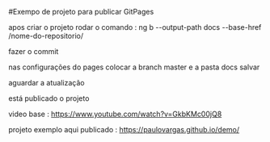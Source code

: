 #Exempo de projeto para publicar GitPages

apos criar o projeto rodar o comando :  ng b --output-path docs --base-href /nome-do-repositorio/

fazer o commit

nas configurações do pages colocar a branch master e a pasta docs salvar

aguardar a atualização

está publicado o projeto

video base : https://www.youtube.com/watch?v=GkbKMc00jQ8

projeto exemplo aqui publicado : https://paulovargas.github.io/demo/

